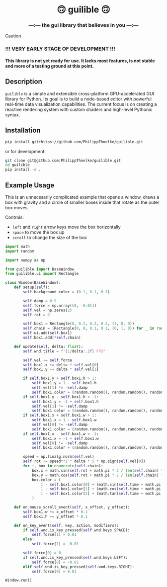 <h1 align="center">🙃 guilible 🙃</h1>
<h3 align="center">—:— the gui library that believes in you —:—</h3>


> [!CAUTION]
> ### !!! VERY EARLY STAGE OF DEVELOPMENT !!!
> #### This library is not yet ready for use. It lacks most features, is not stable and more of a testing ground at this point.

## Description
`guilible` is a simple and extensible cross-platform GPU-accelerated GUI library for Python. Its goal is to build a node-based editor with powerful real-time data visualization capabilities. The current focus is on creating a reactive rendering system with custom shaders and high-level Pythonic syntax.

## Installation
```bash
pip install git+https://github.com/PhilippThoelke/guilible.git
```
or for development:
```bash
git clone git@github.com:PhilippThoelke/guilible.git
cd guilible
pip install -e .
```

## Example Usage
This is an unnecssarily complicated example that opens a window, draws a box with gravity and a circle of smaller boxes inside that rotate as the outer box moves.

Controls:
- `left` and `right` arrow keys move the box horizontally
- `space` to move the box up
- `scroll` to change the size of the box

```python
import math
import random

import numpy as np

from guilible import BaseWindow
from guilible.ui import Rectangle

class Window(BaseWindow):
    def setup(self):
        self.background_color = (0.1, 0.1, 0.1)

        self.damp = 0.9
        self.force = np.array([0, -0.01])
        self.vel = np.zeros(2)
        self.rot = 0

        self.box1 = Rectangle(0, 0.2, 0.2, 0.2, (1, 0, 0))
        self.chain = [Rectangle(0, 0, 0.1, 0.1, (0, 1, 0)) for _ in range(10)]
        self.ui.add(self.box1)
        self.box1.add(*self.chain)

    def update(self, delta: float):
        self.wnd.title = f"{1/delta:.2f} FPS"

        self.vel += self.force
        self.box1.x += delta * self.vel[0]
        self.box1.y += delta * self.vel[1]

        if self.box1.y + self.box1.h > 1:
            self.box1.y = 1 - self.box1.h
            self.vel[1] *= -self.damp
            self.box1.color = (random.random(), random.random(), random.random())
        if self.box1.y - self.box1.h < -1:
            self.box1.y = -1 + self.box1.h
            self.vel[1] *= -self.damp
            self.box1.color = (random.random(), random.random(), random.random())
        if self.box1.x + self.box1.w > 1:
            self.box1.x = 1 - self.box1.w
            self.vel[0] *= -self.damp
            self.box1.color = (random.random(), random.random(), random.random())
        if self.box1.x - self.box1.w < -1:
            self.box1.x = -1 + self.box1.w
            self.vel[0] *= -self.damp
            self.box1.color = (random.random(), random.random(), random.random())

        speed = np.linalg.norm(self.vel)
        self.rot += speed**2 * delta * 5 * np.sign(self.vel[0])
        for i, box in enumerate(self.chain):
            box.x = math.sin(self.rot + math.pi * 2 / len(self.chain) * i) * (1 - box.w) * 0.75
            box.y = math.cos(self.rot + math.pi * 2 / len(self.chain) * i) * (1 - box.h) * 0.75
            box.color = (
                1 - self.box1.color[0] + (math.sin(self.time + math.pi * 2 / len(self.chain) * i) / 2 + 0.5),
                1 - self.box1.color[1] + (math.cos(self.time + math.pi * 2 / len(self.chain) * i) / 2 + 0.5),
                1 - self.box1.color[2] + (math.tan(self.time + math.pi * 2 / len(self.chain) * i) / 2 + 0.5),
            )

    def on_mouse_scroll_event(self, x_offset, y_offset):
        self.box1.w += x_offset * 0.1
        self.box1.h += y_offset * 0.1

    def on_key_event(self, key, action, modifiers):
        if self.wnd.is_key_pressed(self.wnd.keys.SPACE):
            self.force[1] = 0.01
        else:
            self.force[1] = -0.01

        self.force[0] = 0
        if self.wnd.is_key_pressed(self.wnd.keys.LEFT):
            self.force[0] = -0.01
        elif self.wnd.is_key_pressed(self.wnd.keys.RIGHT):
            self.force[0] = 0.01

Window.run()
```